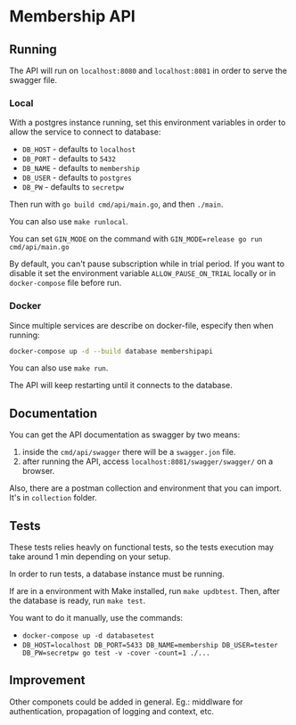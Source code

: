 # Membership API

## Running

The API will run on `localhost:8080` and `localhost:8081` in order to serve the swagger file.

### Local

With a postgres instance running, set this environment variables in order to allow the service to connect to database:
- `DB_HOST` - defaults to `localhost`
- `DB_PORT` - defaults to `5432`
- `DB_NAME` - defaults to `membership`
- `DB_USER` - defaults to `postgres`
- `DB_PW` - defaults to `secretpw`

Then run with `go build cmd/api/main.go`, and then `./main`.

You can also use `make runlocal`.

You can set `GIN_MODE` on the command with `GIN_MODE=release go run cmd/api/main.go`

By default, you can't pause subscription while in trial period. If you want to disable it
set the environment variable `ALLOW_PAUSE_ON_TRIAL` locally or in `docker-compose` file before run.

### Docker

Since multiple services are describe on docker-file, especify then when running:
```bash
docker-compose up -d --build database membershipapi
```

You can also use `make run`.

The API will keep restarting until it connects to the database.

## Documentation

You can get the API documentation as swagger by two means:

1. inside the `cmd/api/swagger` there will be a `swagger.jon` file.
2. after running the API, access `localhost:8081/swagger/swagger/` on a browser.

Also, there are a postman collection and environment that you can import. It's in `collection` folder.

## Tests

These tests relies heavly on functional tests, so the tests execution may take around 1 min depending on your setup.

In order to run tests, a database instance must be running.

If are in a environment with Make installed, run `make updbtest`.
Then, after the database is ready, run `make test`.

You want to do it manually, use the commands:
- `docker-compose up -d databasetest`
- `DB_HOST=localhost DB_PORT=5433 DB_NAME=membership DB_USER=tester DB_PW=secretpw go test -v -cover -count=1 ./...`

## Improvement

Other componets could be added in general. Eg.: middlware for authentication, propagation of logging and context, etc.
